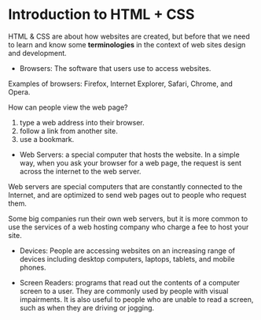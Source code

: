 # Introduction to HTML + CSS

HTML & CSS are about how websites are created, but before that we need to learn and know some **terminologies** in the context of web sites design and development.

- Browsers: The software that users use to access websites. 

Examples of browsers: Firefox, Internet Explorer, Safari, Chrome, and Opera.

How can people view the web page?
1. type a web address into their browser.
2. follow a link from another site.
3. use a bookmark.

- Web Servers: a special computer that hosts the website. In a simple way, when you ask your browser for a web page, the request is sent across the internet to the web server. 

Web servers are special computers that are constantly connected to the Internet, and are optimized to send web pages out to people who request them.

Some big companies run their own web servers, but it is more common to use the services of a web hosting company who charge a fee to host your site.

- Devices: People are accessing websites on an increasing range of devices including desktop computers, laptops, tablets, and mobile phones. 

- Screen Readers: programs that read out the contents of a computer screen to a user. They are commonly used by people with visual impairments. It is also useful to people who are unable to read a screen, such as when they are driving or jogging.


